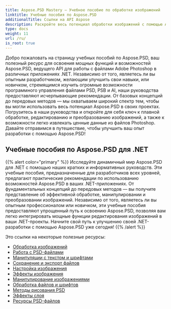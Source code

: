 ```yaml
---
title: Aspose.PSD Mastery — Учебное пособие по обработке изображений
linktitle: Учебные пособия по Aspose.PSD
additionalTitle: Ссылки на API Aspose
description: Раскройте весь потенциал обработки изображений с помощью Aspose.PSD! Ознакомьтесь с нашими подробными руководствами, чтобы получить экспертную информацию и практические рекомендации.
type: docs
weight: 11
url: /ru/
is_root: true
---
```


Добро пожаловать на страницу учебных пособий по Aspose.PSD, ваш полезный ресурс для освоения мощных функций и возможностей Aspose.PSD, ведущего API для работы с файлами Adobe Photoshop в различных приложениях .NET. Независимо от того, являетесь ли вы опытным разработчиком, желающим улучшить свои навыки, или новичком, стремящимся изучить огромные возможности программного управления файлами PSD, PSB и AI, наши руководства предоставляют исчерпывающие рекомендации. От базовых концепций до передовых методов — мы охватываем широкий спектр тем, чтобы вы могли использовать весь потенциал Aspose.PSD в своих проектах. Погрузитесь в наши руководства и откройте для себя ключ к плавной обработке, редактированию и преобразованию изображений, а также к возможности легко извлекать ценные данные из файлов Photoshop. Давайте отправимся в путешествие, чтобы улучшить ваш опыт разработки с помощью Aspose.PSD!

## Учебные пособия по Aspose.PSD для .NET
{{% alert color="primary" %}}
Исследуйте динамичный мир Aspose.PSD для .NET с помощью наших кратких и информативных руководств. Эти учебные пособия, предназначенные для разработчиков всех уровней, предлагают практические рекомендации по использованию возможностей Aspose.PSD в ваших .NET-приложениях. От фундаментальных концепций до передовых методов — вы получите представление об эффективной обработке, манипулировании и преобразовании изображений. Независимо от того, являетесь ли вы опытным профессионалом или новичком, эти учебные пособия предоставляют упрощенный путь к освоению Aspose.PSD, позволяя вам легко интегрировать мощные функции редактирования изображений в ваши .NET-проекты. Начните свой путь к улучшению своей .NET-разработки с помощью Aspose.PSD уже сегодня!
{{% /alert %}}

Это ссылки на некоторые полезные ресурсы:
 
- [Обработка изображений](./net/image-processing/)
- [Работа с PSD-файлами](./net/psd-file-manipulation/)
- [Манипуляции с текстом и шрифтами](./net/text-and-font-manipulation/)
- [Сохранение и экспорт файлов](./net/file-saving-and-exporting/)
- [Настройка изображения](./net/image-adjustment/)
- [Эффекты изображения](./net/image-effects/)
- [Манипулирование изображениями](./net/image-manipulation/)
- [Обработка файлов и шрифтов](./net/file-and-font-handling/)
- [Методы рисования PSD](./net/psd-drawing-techniques/)
- [Эффекты слоя](./net/layer-effects/)
- [Ресурсы PSD-файлов](./net/psd-file-resources/)


